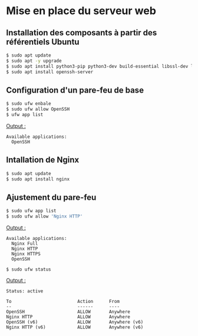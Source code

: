 # Mise en place du serveur web

## Installation des composants à partir des référentiels Ubuntu

```bash
$ sudo apt update
$ sudo apt -y upgrade
$ sudo apt install python3-pip python3-dev build-essential libssl-dev libffi-dev python3-setuptools
$ sudo apt install openssh-server
```

## Configuration d'un pare-feu de base

```bash
$ sudo ufw enbale
$ sudo ufw allow OpenSSH
$ ufw app list
```

<ins> Output : </ins>

```
Available applications:
  OpenSSH
```

## Intallation de Nginx

```bash
$ sudo apt update
$ sudo apt install nginx
```

## Ajustement du pare-feu

```bash
$ sudo ufw app list
$ sudo ufw allow 'Nginx HTTP'
```

<ins> Output : </ins>

```
Available applications:
  Nginx Full
  Nginx HTTP
  Nginx HTTPS
  OpenSSH
```

`$ sudo ufw status`

<ins> Output : </ins>

```
Status: active

To                         Action      From
--                         ------      ----
OpenSSH                    ALLOW       Anywhere                  
Nginx HTTP                 ALLOW       Anywhere                  
OpenSSH (v6)               ALLOW       Anywhere (v6)             
Nginx HTTP (v6)            ALLOW       Anywhere (v6)
```

